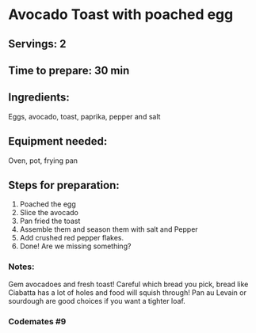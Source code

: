 # Avocado Toast with poached egg
## Servings: 2

## Time to prepare: 30 min

## Ingredients:
Eggs, avocado, toast, paprika, pepper and salt

## Equipment needed:
Oven, pot, frying pan

## Steps for preparation:
1. Poached the egg
2. Slice the avocado
3. Pan fried the toast
4. Assemble them and season them with salt and Pepper
5. Add crushed red pepper flakes. 
6. Done!
Are we missing something?

### Notes:
Gem avocadoes and fresh toast! 
Careful which bread you pick, bread like Ciabatta has a lot of holes and food will squish through!
Pan au Levain or sourdough are good choices if you want a tighter loaf. 


### Codemates #9
